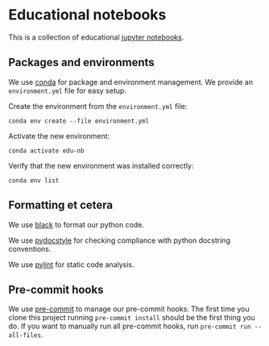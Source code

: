 # Educational notebooks

This is a collection of educational [jupyter notebooks](https://jupyter.org).

## Packages and environments

We use [conda](https://conda.io) for package and environment management.
We provide an `environment.yml` file for easy setup.

Create the environment from the `environment.yml` file:
```
conda env create --file environment.yml
```

Activate the new environment:
```
conda activate edu-nb
```

Verify that the new environment was installed correctly:
```
conda env list
```

## Formatting et cetera

We use [black](https://github.com/psf/black) to format our python code.

We use [pydocstyle](http://www.pydocstyle.org) for checking compliance with python docstring conventions.

We use [pylint](https://pypi.org/project/pylint/) for static code analysis.

## Pre-commit hooks

We use [pre-commit](https://pre-commit.com) to manage our pre-commit hooks.
The first time you clone this project running `pre-commit install` should be the first thing you do.
If you want to manually run all pre-commit hooks, run `pre-commit run --all-files`.
